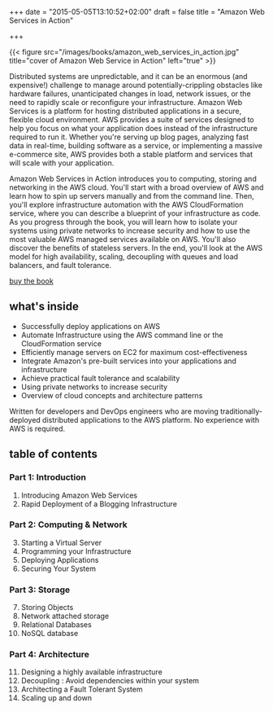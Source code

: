 +++
date = "2015-05-05T13:10:52+02:00"
draft = false
title = "Amazon Web Services in Action"

+++

{{< figure src="/images/books/amazon_web_services_in_action.jpg" title="cover of Amazon Web Service in Action" left="true" >}}

Distributed systems are unpredictable, and it can be an enormous (and expensive!) challenge to manage around potentially-crippling obstacles like hardware failures, unanticipated changes in load, network issues, or the need to rapidly scale or reconfigure your infrastructure. Amazon Web Services is a platform for hosting distributed applications in a secure, flexible cloud environment. AWS provides a suite of services designed to help you focus on what your application does instead of the infrastructure required to run it. Whether you're serving up blog pages, analyzing fast data in real-time, building software as a service, or implementing a massive e-commerce site, AWS provides both a stable platform and services that will scale with your application.

Amazon Web Services in Action introduces you to computing, storing and networking in the AWS cloud. You'll start with a broad overview of AWS and learn how to spin up servers manually and from the command line. Then, you'll explore infrastructure automation with the AWS CloudFormation service, where you can describe a blueprint of your infrastructure as code. As you progress through the book, you will learn how to isolate your systems using private networks to increase security and how to use the most valuable AWS managed services available on AWS. You'll also discover the benefits of stateless servers. In the end, you'll look at the AWS model for high availability, scaling, decoupling with queues and load balancers, and fault tolerance.

<a href="http://manning.com/wittig?a_aid=mwittig&amp;a_bid=cc17df85" class="btn btn-primary"><span class="glyphicon glyphicon-shopping-cart" aria-hidden="true"></span> buy the book</a>

## what's inside

* Successfully deploy applications on AWS
* Automate Infrastructure using the AWS command line or the CloudFormation service
* Efficiently manage servers on EC2 for maximum cost-effectiveness
* Integrate Amazon's pre-built services into your applications and infrastructure
* Achieve practical fault tolerance and scalability
* Using private networks to increase security
* Overview of cloud concepts and architecture patterns

Written for developers and DevOps engineers who are moving traditionally-deployed distributed applications to the AWS platform. No experience with AWS is required.

## table of contents

### Part 1: Introduction

1. Introducing Amazon Web Services
2. Rapid Deployment of a Blogging Infrastructure

### Part 2: Computing & Network

3. Starting a Virtual Server
4. Programming your Infrastructure
5. Deploying Applications
6. Securing Your System

### Part 3: Storage

7. Storing Objects
8. Network attached storage
9. Relational Databases
10. NoSQL database

### Part 4: Architecture

11. Designing a highly available infrastructure
12. Decoupling : Avoid dependencies within your system
13. Architecting a Fault Tolerant System
14. Scaling up and down 

